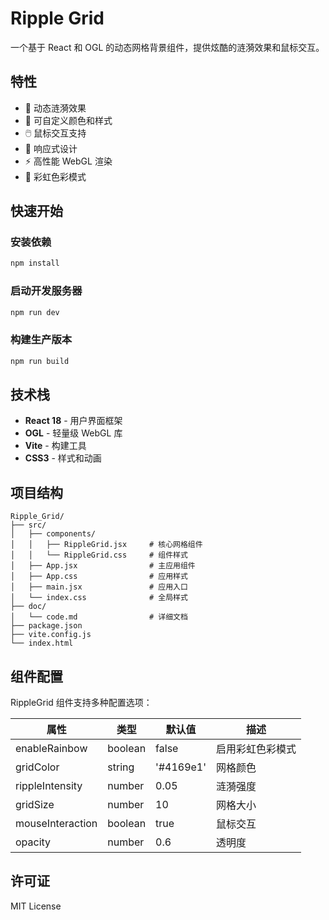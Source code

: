 # Ripple Grid

一个基于 React 和 OGL 的动态网格背景组件，提供炫酷的涟漪效果和鼠标交互。

## 特性

- 🌊 动态涟漪效果
- 🎨 可自定义颜色和样式
- 🖱️ 鼠标交互支持
- 📱 响应式设计
- ⚡ 高性能 WebGL 渲染
- 🌈 彩虹色彩模式

## 快速开始

### 安装依赖

```bash
npm install
```

### 启动开发服务器

```bash
npm run dev
```

### 构建生产版本

```bash
npm run build
```

## 技术栈

- **React 18** - 用户界面框架
- **OGL** - 轻量级 WebGL 库
- **Vite** - 构建工具
- **CSS3** - 样式和动画

## 项目结构

```
Ripple_Grid/
├── src/
│   ├── components/
│   │   ├── RippleGrid.jsx     # 核心网格组件
│   │   └── RippleGrid.css     # 组件样式
│   ├── App.jsx                # 主应用组件
│   ├── App.css                # 应用样式
│   ├── main.jsx               # 应用入口
│   └── index.css              # 全局样式
├── doc/
│   └── code.md                # 详细文档
├── package.json
├── vite.config.js
└── index.html
```

## 组件配置

RippleGrid 组件支持多种配置选项：

| 属性 | 类型 | 默认值 | 描述 |
|------|------|--------|------|
| enableRainbow | boolean | false | 启用彩虹色彩模式 |
| gridColor | string | '#4169e1' | 网格颜色 |
| rippleIntensity | number | 0.05 | 涟漪强度 |
| gridSize | number | 10 | 网格大小 |
| mouseInteraction | boolean | true | 鼠标交互 |
| opacity | number | 0.6 | 透明度 |

## 许可证

MIT License